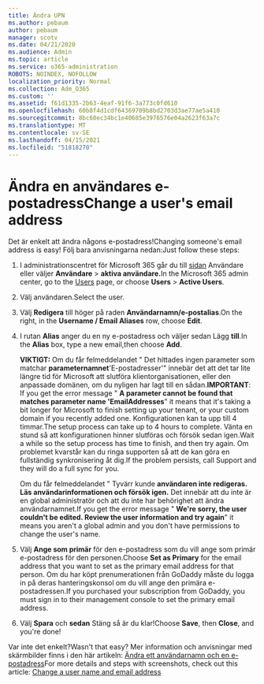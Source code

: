 ```yaml
---
title: Ändra UPN
ms.author: pebaum
author: pebaum
manager: scotv
ms.date: 04/21/2020
ms.audience: Admin
ms.topic: article
ms.service: o365-administration
ROBOTS: NOINDEX, NOFOLLOW
localization_priority: Normal
ms.collection: Adm_O365
ms.custom: ''
ms.assetid: f61d1335-2b63-4eaf-91f6-3a773c0fd610
ms.openlocfilehash: 60b8f4d1cdf64369709b8bd2703d3ae77ae5a410
ms.sourcegitcommit: 8bc60ec34bc1e40685e3976576e04a2623f63a7c
ms.translationtype: MT
ms.contentlocale: sv-SE
ms.lasthandoff: 04/15/2021
ms.locfileid: "51818270"
---
```

# <a name="change-a-users-email-address"></a><span data-ttu-id="d0d28-102">Ändra en användares e-postadress</span><span class="sxs-lookup"><span data-stu-id="d0d28-102">Change a user's email address</span></span>

<span data-ttu-id="d0d28-103">Det är enkelt att ändra någons e-postadress!</span><span class="sxs-lookup"><span data-stu-id="d0d28-103">Changing someone's email address is easy!</span></span> <span data-ttu-id="d0d28-104">Följ bara anvisningarna nedan:</span><span class="sxs-lookup"><span data-stu-id="d0d28-104">Just follow these steps:</span></span>
  
1. <span data-ttu-id="d0d28-105">I administrationscentret för Microsoft 365 går du till [sidan](https://go.microsoft.com/fwlink/p/?linkid=834822) Användare eller väljer **Användare** \> **aktiva användare.**</span><span class="sxs-lookup"><span data-stu-id="d0d28-105">In the Microsoft 365 admin center, go to the [Users](https://go.microsoft.com/fwlink/p/?linkid=834822) page, or choose **Users** \> **Active Users**.</span></span>
    
2. <span data-ttu-id="d0d28-106">Välj användaren.</span><span class="sxs-lookup"><span data-stu-id="d0d28-106">Select the user.</span></span>
    
3. <span data-ttu-id="d0d28-107">Välj **Redigera** till höger på raden **Användarnamn/e-postalias**.</span><span class="sxs-lookup"><span data-stu-id="d0d28-107">On the right, in the **Username / Email Aliases** row, choose **Edit**.</span></span>
    
4. <span data-ttu-id="d0d28-108">I rutan **Alias** anger du en ny e-postadress och väljer sedan Lägg **till**.</span><span class="sxs-lookup"><span data-stu-id="d0d28-108">In the **Alias** box, type a new email,then choose **Add**.</span></span>
    
    <span data-ttu-id="d0d28-109">**VIKTIGT:** Om du får felmeddelandet " Det hittades ingen parameter som matchar **parameternamnet**'E-postadresser'" innebär det att det tar lite längre tid för Microsoft att slutföra klientorganisationen, eller den anpassade domänen, om du nyligen har lagt till en sådan.</span><span class="sxs-lookup"><span data-stu-id="d0d28-109">**IMPORTANT**: If you get the error message " **A parameter cannot be found that matches parameter name 'EmailAddresses**" it means that it's taking a bit longer for Microsoft to finish setting up your tenant, or your custom domain if you recently added one.</span></span> <span data-ttu-id="d0d28-110">Konfigurationen kan ta upp till 4 timmar.</span><span class="sxs-lookup"><span data-stu-id="d0d28-110">The setup process can take up to 4 hours to complete.</span></span> <span data-ttu-id="d0d28-111">Vänta en stund så att konfigurationen hinner slutföras och försök sedan igen.</span><span class="sxs-lookup"><span data-stu-id="d0d28-111">Wait a while so the setup process has time to finish, and then try again.</span></span> <span data-ttu-id="d0d28-112">Om problemet kvarstår kan du ringa supporten så att de kan göra en fullständig synkronisering åt dig.</span><span class="sxs-lookup"><span data-stu-id="d0d28-112">If the problem persists, call Support and they will do a full sync for you.</span></span>
    
    <span data-ttu-id="d0d28-113">Om du får felmeddelandet " Tyvärr kunde **användaren inte redigeras. Läs användarinformationen och försök igen.** Det innebär att du inte är en global administratör och att du inte har behörighet att ändra användarnamnet.</span><span class="sxs-lookup"><span data-stu-id="d0d28-113">If you get the error message " **We're sorry, the user couldn't be edited. Review the user information and try again**" it means you aren't a global admin and you don't have permissions to change the user's name.</span></span>
    
5. <span data-ttu-id="d0d28-114">Välj **Ange som primär** för den e-postadress som du vill ange som primär e-postadress för den personen.</span><span class="sxs-lookup"><span data-stu-id="d0d28-114">Choose **Set as Primary** for the email address that you want to set as the primary email address for that person.</span></span> <span data-ttu-id="d0d28-115">Om du har köpt prenumerationen från GoDaddy måste du logga in på deras hanteringskonsol om du vill ange den primära e-postadressen.</span><span class="sxs-lookup"><span data-stu-id="d0d28-115">If you purchased your subscription from GoDaddy, you must sign in to their management console to set the primary email address.</span></span> 
    
6. <span data-ttu-id="d0d28-116">Välj **Spara** och **sedan** Stäng så är du klar!</span><span class="sxs-lookup"><span data-stu-id="d0d28-116">Choose **Save**, then **Close**, and you're done!</span></span>
    
<span data-ttu-id="d0d28-117">Var inte det enkelt?</span><span class="sxs-lookup"><span data-stu-id="d0d28-117">Wasn't that easy?</span></span> <span data-ttu-id="d0d28-118">Mer information och anvisningar med skärmbilder finns i den här artikeln: [Ändra ett användarnamn och en e-postadress](https://docs.microsoft.com/microsoft-365/admin/add-users/change-a-user-name-and-email-address)</span><span class="sxs-lookup"><span data-stu-id="d0d28-118">For more details and steps with screenshots, check out this article: [Change a user name and email address](https://docs.microsoft.com/microsoft-365/admin/add-users/change-a-user-name-and-email-address)</span></span>
  

